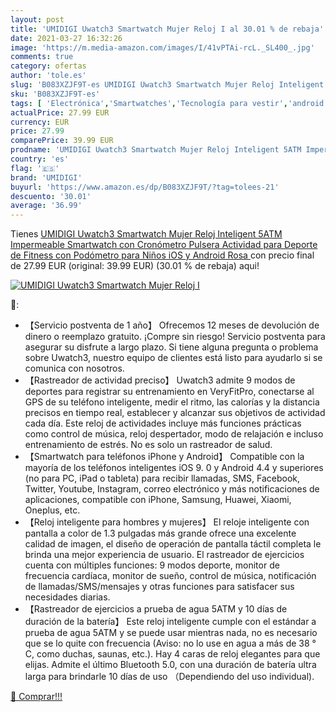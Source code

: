 ```yaml
---
layout: post
title: 'UMIDIGI Uwatch3 Smartwatch Mujer Reloj I al 30.01 % de rebaja'
date: 2021-03-27 16:32:26
image: 'https://m.media-amazon.com/images/I/41vPTAi-rcL._SL400_.jpg'
comments: true
category: ofertas
author: 'tole.es'
slug: 'B083XZJF9T-es UMIDIGI Uwatch3 Smartwatch Mujer Reloj Inteligent 5ATM...'
sku: 'B083XZJF9T-es'
tags: [ 'Electrónica','Smartwatches','Tecnología para vestir','android','umidigi', ]
actualPrice: 27.99 EUR
currency: EUR
price: 27.99
comparePrice: 39.99 EUR
prodname: 'UMIDIGI Uwatch3 Smartwatch Mujer Reloj Inteligent 5ATM Impermeable Smartwatch con Cronómetro Pulsera Actividad para Deporte de Fitness con Podómetro para Niños iOS y Android  Rosa '
country: 'es'
flag: '🇪🇸'
brand: 'UMIDIGI'
buyurl: 'https://www.amazon.es/dp/B083XZJF9T/?tag=tolees-21'
descuento: '30.01'
average: '36.99'
---
```


Tienes [UMIDIGI Uwatch3 Smartwatch Mujer Reloj Inteligent 5ATM Impermeable Smartwatch con Cronómetro Pulsera Actividad para Deporte de Fitness con Podómetro para Niños iOS y Android  Rosa ](https://www.amazon.es/dp/B083XZJF9T/?tag=tolees-21) con precio final de  27.99 EUR (original: 39.99 EUR) (30.01 %  de rebaja) aqui!

[![UMIDIGI Uwatch3 Smartwatch Mujer Reloj I](https://m.media-amazon.com/images/I/41vPTAi-rcL._SL400_.jpg)](https://www.amazon.es/dp/B083XZJF9T/?tag=tolees-21)

🔎:

- 【Servicio postventa de 1 año】 Ofrecemos 12 meses de devolución de dinero o reemplazo gratuito. ¡Compre sin riesgo! Servicio postventa para asegurar su disfrute a largo plazo. Si tiene alguna pregunta o problema sobre Uwatch3, nuestro equipo de clientes está listo para ayudarlo si se comunica con nosotros.
- 【Rastreador de actividad preciso】 Uwatch3 admite 9 modos de deportes para registrar su entrenamiento en VeryFitPro, conectarse al GPS de su teléfono inteligente, medir el ritmo, las calorías y la distancia precisos en tiempo real, establecer y alcanzar sus objetivos de actividad cada día. Este reloj de actividades incluye más funciones prácticas como control de música, reloj despertador, modo de relajación e incluso entrenamiento de estrés. No es solo un rastreador de salud.
- 【Smartwatch para teléfonos iPhone y Android】 Compatible con la mayoría de los teléfonos inteligentes iOS 9. 0 y Android 4.4 y superiores (no para PC, iPad o tableta) para recibir llamadas, SMS, Facebook, Twitter, Youtube, Instagram, correo electrónico y más notificaciones de aplicaciones, compatible con iPhone, Samsung, Huawei, Xiaomi, Oneplus, etc.
- 【Reloj inteligente para hombres y mujeres】 El reloje inteligente con pantalla a color de 1.3 pulgadas más grande ofrece una excelente calidad de imagen, el diseño de operación de pantalla táctil completa le brinda una mejor experiencia de usuario. El rastreador de ejercicios cuenta con múltiples funciones: 9 modos deporte, monitor de frecuencia cardíaca, monitor de sueño, control de música, notificación de llamadas/SMS/mensajes y otras funciones para satisfacer sus necesidades diarias.
- 【Rastreador de ejercicios a prueba de agua 5ATM y 10 días de duración de la batería】 Este reloj inteligente cumple con el estándar a prueba de agua 5ATM y se puede usar mientras nada, no es necesario que se lo quite con frecuencia (Aviso: no lo use en agua a más de 38 ° C, como duchas, saunas, etc.). Hay 4 caras de reloj elegantes para que elijas. Admite el último Bluetooth 5.0, con una duración de batería ultra larga para brindarle 10 días de uso （Dependiendo del uso individual).

[🛒 Comprar!!!](https://www.amazon.es/dp/B083XZJF9T/?tag=tolees-21)
